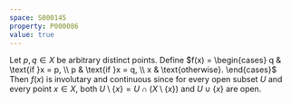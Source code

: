 ```yaml
---
space: S000145
property: P000086
value: true
---
```


Let $p, q \in X$ be arbitrary distinct points.
Define $f(x) = \begin{cases} q & \text{if }x = p, \\ p & \text{if }x = q, \\ x & \text{otherwise}. \end{cases}$
Then $f(x)$ is involutary and continuous since for every open subset $U$ and every point $x \in X$, both $U \setminus \{x\} = U \cap \left( X \setminus \{x\} \right)$ and $U \cup \{x\}$ are open.
